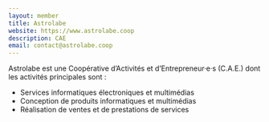 ```yaml
---
layout: member
title: Astrolabe
website: https://www.astrolabe.coop
description: CAE
email: contact@astrolabe.coop
---
```

Astrolabe est une Coopérative d’Activités et d’Entrepreneur·e·s (C.A.E.) dont les activités principales sont :

- Services informatiques électroniques et multimédias
- Conception de produits informatiques et multimédias
- Réalisation de ventes et de prestations de services


